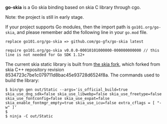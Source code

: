 **go-skia** is a Go skia binding based on skia C library through cgo.

Note: the project is still in early stage.

If your project supports Go modules, then the import path is `go101.org/go-skia`,
and please remember add the following line in your `go.mod` file.

```
replace go101.org/go-skia => github.com/go-gfx/go-skia latest

require go101.org/go-skia v0.0.0-00010101000000-000000000000 // this line is not needed for Go SDK 1.12+
```

The current skia static library is built from [the skia fork](https://github.com/go-graphics/skia),
which forked from skia C++ repository revision 8534723c7be1c079711d8bac45e93728d6524f8a.
The commands used to build the library:
```
$ bin/gn gen out/Static --args='is_official_build=true skia_use_dng_sdk=false skia_use_libwebp=false skia_use_freetype=false skia_use_fontconfig=false skia_use_expat=false skia_enable_fontmgr_empty=true skia_use_icu=false extra_cflags = [ "-w" ]'
$
$ ninja -C out/Static
```
